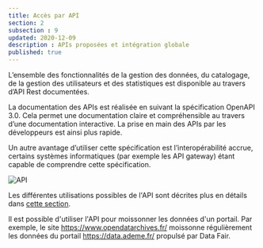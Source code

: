 ```yaml
---
title: Accès par API
section: 2
subsection : 9
updated: 2020-12-09
description : APIs proposées et intégration globale
published: true
---
```


L’ensemble des fonctionnalités de la gestion des données, du catalogage, de la gestion des utilisateurs et des statistiques est disponible au travers d’API Rest documentées.  

La documentation des APIs est réalisée en suivant la spécification OpenAPI 3.0. Cela permet une documentation claire et compréhensible au travers d’une documentation interactive. La prise en main des APIs par les développeurs est ainsi plus rapide.  

Un autre avantage d’utiliser cette spécification est l’interopérabilité accrue, certains systèmes informatiques (par exemple les API gateway)  étant capable de comprendre cette spécification.


![API](./images/functional-presentation/api.jpg)


Les différentes utilisations possibles de l'API sont décrites plus en détails dans [cette section](./interoperate/api).

Il est possible d'utiliser l'API pour moissonner les données d'un portail. Par exemple, le site https://www.opendatarchives.fr/ moissonne régulièrement les données du portail https://data.ademe.fr/ propulsé par Data Fair.
